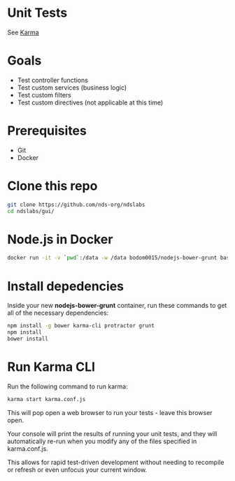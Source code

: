 # Unit Tests

See [Karma](https://github.com/karma-runner/karma)

# Goals
* Test controller functions
* Test custom services (business logic)
* Test custom filters
* Test custom directives (not applicable at this time)

# Prerequisites
* Git
* Docker

# Clone this repo
```bash
git clone https://github.com/nds-org/ndslabs
cd ndslabs/gui/
```

# Node.js in Docker
```bash
docker run -it -v `pwd`:/data -w /data bodom0015/nodejs-bower-grunt bash
```

# Install depedencies
Inside your new **nodejs-bower-grunt** container, run these commands to get all of the necessary dependencies:
```bash
npm install -g bower karma-cli protractor grunt
npm install
bower install
```

# Run Karma CLI
Run the following command to run karma:
```bash
karma start karma.conf.js
```

This will pop open a web browser to run your tests - leave this browser open.

Your console will print the results of running your unit tests, and they will automatically re-run when you modify any of the files specified in karma.conf.js.

This allows for rapid test-driven development without needing to recompile or refresh or even unfocus your current window.
